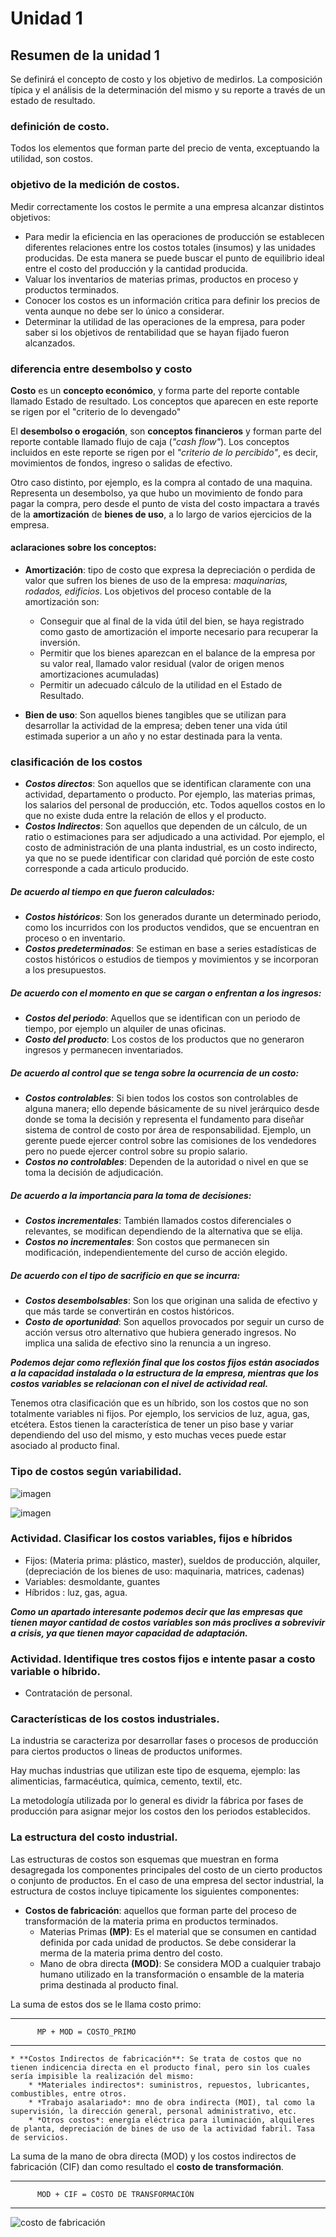 # Unidad 1

## Resumen de la unidad 1

Se definirá el concepto de costo y los objetivo de medirlos. La composición 
 típica y el análisis de la determinación del mismo y su reporte a través de un 
 estado de resultado.

### definición de costo.

Todos los elementos que forman parte del precio de venta, exceptuando la utilidad,
son costos.

### objetivo de la medición de costos.



Medir correctamente los costos le permite a una empresa alcanzar distintos objetivos:

- Para medir la eficiencia en las operaciones de producción se establecen diferentes
relaciones entre los costos totales (insumos) y las unidades producidas. De esta manera
se puede buscar el punto de equilibrio ideal entre el costo del producción y la cantidad producida.
- Valuar los inventarios de materias primas, productos en proceso y productos terminados.
- Conocer los costos es un información critica para definir los precios de venta aunque no debe
ser lo único a considerar.
- Determinar la utilidad de las operaciones de la empresa, para poder saber si los objetivos de 
rentabilidad que se hayan fijado fueron alcanzados.

### diferencia entre desembolso y costo

**Costo** es un **concepto económico**, y forma parte del reporte contable llamado Estado de resultado.
Los conceptos que aparecen en este reporte se rigen por el "criterio de lo devengado"

El **desembolso o erogación**, son **conceptos financieros** y forman parte del reporte contable llamado
flujo de caja (*"cash flow"*). Los conceptos incluidos en este reporte se rigen por el *"criterio de lo percibido"*, es decir, movimientos de fondos, ingreso o salidas de efectivo.

Otro caso distinto, por ejemplo, es la compra al contado de una maquina. Representa un desembolso, ya que hubo
un movimiento de fondo para pagar la compra, pero desde el punto de vista del costo impactara a través de la **amortización** de **bienes de uso**, a lo largo de varios ejercicios de la empresa.

#### aclaraciones sobre los conceptos:
- **Amortización**: tipo de costo que expresa la depreciación o perdida de valor que sufren los bienes de uso de la empresa: *maquinarias, rodados, edificios*.
Los objetivos del proceso contable de la amortización son:
    - Conseguir que al final de la vida útil del bien, se haya registrado como gasto de amortización el importe necesario para recuperar la inversión.
    - Permitir que los bienes aparezcan en el balance de la empresa por su valor real, llamado valor residual (valor de origen menos amortizaciones acumuladas)
    - Permitir un adecuado cálculo de la utilidad en el Estado de Resultado.

- **Bien de uso**:  Son aquellos bienes tangibles que se utilizan para desarrollar la actividad de la empresa; deben tener una vida útil estimada superior a un año y no estar destinada para la venta.

### clasificación de los costos

- ***Costos directos***: Son aquellos que se identifican claramente con una actividad, departamento o producto. Por ejemplo, las materias primas, los salarios del personal de producción, etc. Todos aquellos costos en lo que no existe duda entre la relación de ellos y el producto.
- ***Costos Indirectos***: Son aquellos que dependen de un cálculo, de un ratio o estimaciones para ser adjudicado a una actividad. Por ejemplo, el costo de administración de una planta industrial, es un costo indirecto, ya que no se puede identificar con claridad qué porción  de este costo corresponde a cada articulo producido.

##### De acuerdo al tiempo en que fueron calculados:
- ***Costos históricos***: Son los generados durante un determinado periodo, como los incurridos con los productos vendidos, que se encuentran en proceso o en inventario.
- ***Costos predeterminados***: Se estiman en base a series estadísticas de costos históricos o estudios de tiempos y movimientos y se incorporan a los presupuestos.

##### De acuerdo con el momento en que se cargan o enfrentan a los ingresos:
- ***Costos del periodo***: Aquellos que se identifican con un periodo de tiempo, por ejemplo un alquiler de unas oficinas. 
- ***Costo del producto***: Los costos de los productos que no generaron ingresos y permanecen inventariados.

##### De acuerdo al control que se tenga sobre la ocurrencia de un costo:
- ***Costos controlables***: Si bien todos los costos son controlables de alguna manera; ello depende básicamente de su nivel jerárquico desde donde se toma la decisión y representa el fundamento para diseñar sistema de control de costo por área de responsabilidad. Ejemplo, un gerente puede ejercer control sobre las comisiones de los vendedores pero no puede ejercer control sobre su propio salario.
- ***Costos no controlables***: Dependen de la autoridad o nivel en que se toma la decisión de adjudicación.

##### De acuerdo a la importancia para la toma de decisiones:
- ***Costos incrementales***: También llamados costos diferenciales o relevantes, se modifican dependiendo de la alternativa que se elija.
- ***Costos no incrementales***: Son costos que permanecen sin modificación, independientemente del curso de acción elegido. 

##### De acuerdo con el tipo de sacrificio en que se incurra:
- ***Costos desembolsables***: Son los que originan una salida de efectivo y que más tarde se convertirán en costos históricos.
- ***Costo de oportunidad***: Son aquellos provocados por seguir un curso de acción versus otro alternativo que hubiera generado ingresos. No implica una salida de efectivo sino la renuncia a un ingreso.

***Podemos dejar como reflexión final que los costos fijos están asociados a la capacidad instalada o la estructura de la empresa, mientras que los costos variables se relacionan con el nivel de actividad real.***

Tenemos otra clasificación que es un híbrido, son los costos que no son totalmente variables ni fijos. Por ejemplo, los servicios de luz, agua, gas, etcétera. Estos tienen la característica de tener un piso base y variar dependiendo del uso del mismo, y esto muchas veces puede estar asociado al producto final.

### Tipo de costos según variabilidad.

![imagen](./images/tipos_de_costos.png)

![imagen](./images/tipos_de_costos_2.png)

### Actividad. Clasificar los costos variables, fijos e híbridos

- Fijos: (Materia prima: plástico, master), sueldos de producción, alquiler, (depreciación de los bienes de uso: maquinaria, matrices, cadenas)
- Variables: desmoldante, guantes
- Híbridos : luz, gas, agua.

***Como un apartado interesante podemos decir que las empresas que tienen mayor cantidad de costos variables son más proclives a sobrevivir a crisis, ya que tienen mayor capacidad de adaptación.***

### Actividad. Identifique tres costos fijos e intente pasar a costo variable o híbrido.

- Contratación de personal.

### Características de los costos industriales.

La industria se caracteriza por desarrollar fases o procesos de producción para ciertos productos o lineas de productos uniformes.

Hay muchas industrias que utilizan este tipo de esquema, ejemplo: las alimenticias, farmacéutica, química, cemento, textil, etc.

La metodología utilizada por lo general es dividr la fábrica por fases de producción para asignar mejor los costos den los periodos establecidos.

### La estructura del costo industrial.

Las estructuras de costos son esquemas que muestran en forma desagregada los componentes principales del costo de un cierto productos o conjunto de productos. En el caso de una empresa del sector industrial, la estructura de costos incluye tipicamente los siguientes componentes:

* **Costos de fabricación**: aquellos que forman parte del proceso de transformación de la materia prima en productos terminados.
    * Materias Primas **(MP)**: Es el material que se consumen en cantidad definida por cada unidad de productos. Se debe considerar la merma de la materia prima dentro del costo.
    * Mano de obra directa **(MOD)**: Se considera MOD a cualquier trabajo humano utilizado en la transformación o ensamble de la materia prima destinada al producto final.

La suma de estos dos se le llama costo primo:

---
          MP + MOD = COSTO_PRIMO
---

    * **Costos Indirectos de fabricación**: Se trata de costos que no tienen indicencia directa en el producto final, pero sin los cuales sería impisible la realización del mismo:
        * *Materiales indirectos*: suministros, repuestos, lubricantes, combustibles, entre otros.
        * *Trabajo asalariado*: mno de obra indirecta (MOI), tal como la supervisión, la dirección general, personal administrativo, etc.
        * *Otros costos*: energía eléctrica para iluminación, alquileres de planta, depreciación de bines de uso de la actividad fabril. Tasa de servicios.

  La suma de la mano de obra directa (MOD) y los costos indirectos de fabricación (CIF) dan como resultado el **costo de transformación**.

---
          MOD + CIF = COSTO DE TRANSFORMACIÓN  
---

![costo de fabricación](./images/imagen4.png)


